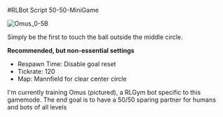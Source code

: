 #RLBot Script 50-50-MiniGame

![Omus_0-5B](https://user-images.githubusercontent.com/46916734/157023753-4261787c-cff4-46e5-bd62-1707213e848a.gif)

Simply be the first to touch the ball outside the middle circle.

**Recommended, but non-essential settings**
- Respawn Time: Disable goal reset
- Tickrate: 120
- Map: Mannfield for clear center circle

I'm currently training Omus (pictured), a RLGym bot specific to this gamemode. The end goal is to have a 50/50 sparing partner for humans and bots of all levels
